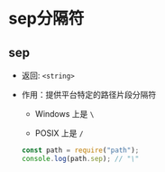 # sep分隔符

## sep

  - 返回: `<string>`

  - 作用：提供平台特定的路径片段分隔符

      - Windows 上是 `\`

      - POSIX 上是 `/`

    ```javascript
    const path = require("path");
    console.log(path.sep); // "\"
    ```
